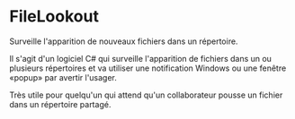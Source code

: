 # FileLookout
Surveille l'apparition de nouveaux fichiers dans un répertoire. 

Il s'agit d'un logiciel C# qui surveille l'apparition de fichiers dans un ou
plusieurs répertoires et va utiliser une notification Windows ou une fenêtre
«popup» par avertir l'usager.

Très utile pour quelqu'un qui attend qu'un collaborateur pousse un fichier
dans un répertoire partagé.
